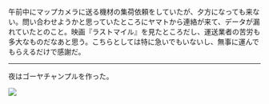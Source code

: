 午前中にマップカメラに送る機材の集荷依頼をしていたが、夕方になっても来ない。問い合わせようかと思っていたところにヤマトから連絡が来て、データが漏れていたとのこと。映画『ラストマイル』を見たところだし、運送業者の苦労も多大なものだなあと思う。こちらとしては特に急いでもいないし、無事に運んでもらえるだけで感謝だ。

---

夜はゴーヤチャンプルを作った。

![](https://photos.apkas.net/medium/202409/20240913-195531.webp)
